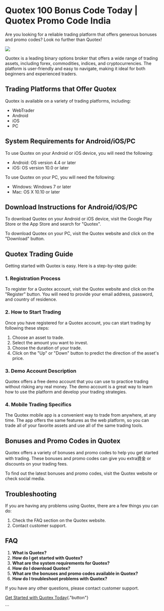 # Quotex 100 Bonus Code Today \| Quotex Promo Code India

Are you looking for a reliable trading platform that offers generous
bonuses and promo codes? Look no further than Quotex!

[![](https://static.quotex.io/files/4_en/300_250.jpg)](https://traff.sbs/brokerqxlid)

Quotex is a leading binary options broker that offers a wide range of
trading assets, including forex, commodities, indices, and
cryptocurrencies. The platform is user-friendly and easy to navigate,
making it ideal for both beginners and experienced traders.

## Trading Platforms that Offer Quotex

Quotex is available on a variety of trading platforms, including:

-   WebTrader
-   Android
-   iOS
-   PC

## System Requirements for Android/iOS/PC

To use Quotex on your Android or iOS device, you will need the
following:

-   Android: OS version 4.4 or later
-   iOS: OS version 10.0 or later

To use Quotex on your PC, you will need the following:

-   Windows: Windows 7 or later
-   Mac: OS X 10.10 or later

## Download Instructions for Android/iOS/PC

To download Quotex on your Android or iOS device, visit the Google Play
Store or the App Store and search for "Quotex".

To download Quotex on your PC, visit the Quotex website and click on the
"Download" button.

## Quotex Trading Guide

Getting started with Quotex is easy. Here is a step-by-step guide:

### 1. Registration Process

To register for a Quotex account, visit the Quotex website and click on
the "Register" button. You will need to provide your email
address, password, and country of residence.

### 2. How to Start Trading

Once you have registered for a Quotex account, you can start trading by
following these steps:

1.  Choose an asset to trade.
2.  Select the amount you want to invest.
3.  Choose the duration of your trade.
4.  Click on the "Up" or "Down" button to predict the
    direction of the asset\'s price.

### 3. Demo Account Description

Quotex offers a free demo account that you can use to practice trading
without risking any real money. The demo account is a great way to learn
how to use the platform and develop your trading strategies.

### 4. Mobile Trading Specifics

The Quotex mobile app is a convenient way to trade from anywhere, at any
time. The app offers the same features as the web platform, so you can
trade all of your favorite assets and use all of the same trading tools.

## Bonuses and Promo Codes in Quotex

Quotex offers a variety of bonuses and promo codes to help you get
started with trading. These bonuses and promo codes can give you
extra資金 or discounts on your trading fees.

To find out the latest bonuses and promo codes, visit the Quotex website
or check social media.

## Troubleshooting

If you are having any problems using Quotex, there are a few things you
can do:

1.  Check the FAQ section on the Quotex website.
2.  Contact customer support.

## FAQ

1.  **What is Quotex?**
2.  **How do I get started with Quotex?**
3.  **What are the system requirements for Quotex?**
4.  **How do I download Quotex?**
5.  **What are the bonuses and promo codes available in Quotex?**
6.  **How do I troubleshoot problems with Quotex?**

If you have any other questions, please contact customer support.

[Get Started with Quotex
Today](\%22https://traff.sbs/brokerqxsignup\%22){."button"}

\`\`\`

